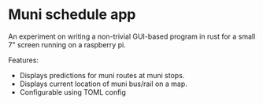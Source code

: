 # Muni schedule app

An experiment on writing a non-trivial GUI-based program in rust for a small 7" screen running on a raspberry pi.

Features:
- Displays predictions for muni routes at muni stops.
- Displays current location of muni bus/rail on a map.
- Configurable using TOML config

